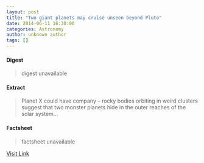 ```yaml
---
layout: post
title: "Two giant planets may cruise unseen beyond Pluto"
date: 2014-06-11 16:30:00
categories: Astronomy
author: unknown author
tags: []
---
```



#### Digest
>digest unavailable

#### Extract
>Planet X could have company &ndash; rocky bodies orbiting in weird clusters suggest that two monster planets hide in the outer reaches of the solar system...

#### Factsheet
>factsheet unavailable

[Visit Link](http://feeds.newscientist.com/c/749/f/10898/s/3b6654bf/sc/21/l/0L0Snewscientist0N0Carticle0Cdn257110Etwo0Egiant0Eplanets0Emay0Ecruise0Eunseen0Ebeyond0Epluto0Bhtml0Dcmpid0FRSS0QNSNS0Q20A120EGLOBAL0Qspace/story01.htm)


